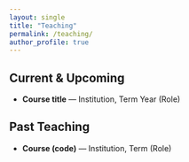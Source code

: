 ```yaml
---
layout: single
title: "Teaching"
permalink: /teaching/
author_profile: true
---
```

## Current & Upcoming
- **Course title** — Institution, Term Year (Role)

## Past Teaching
- **Course (code)** — Institution, Term (Role)

